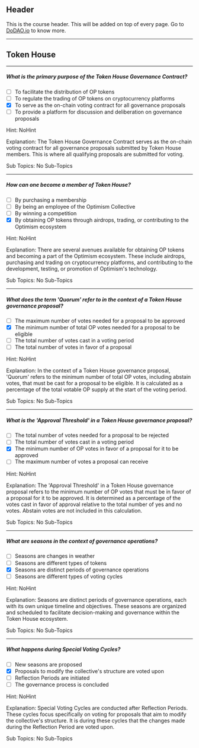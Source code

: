 ## Header
This is the course header. This will be added on top of every page. Go to [DoDAO.io](https://www.dodao.io) to know more.

 ---
 
 ## Token House
 
 
---

##### What is the primary purpose of the Token House Governance Contract?  

- [ ]  To facilitate the distribution of OP tokens
- [ ]  To regulate the trading of OP tokens on cryptocurrency platforms
- [x]  To serve as the on-chain voting contract for all governance proposals
- [ ]  To provide a platform for discussion and deliberation on governance proposals
  
Hint: NoHint
         
Explanation: The Token House Governance Contract serves as the on-chain voting contract for all governance proposals submitted by Token House members. This is where all qualifying proposals are submitted for voting.

Sub Topics: No Sub-Topics
 

---

##### How can one become a member of Token House?  

- [ ]  By purchasing a membership
- [ ]  By being an employee of the Optimism Collective
- [ ]  By winning a competition
- [x]  By obtaining OP tokens through airdrops, trading, or contributing to the Optimism ecosystem
  
Hint: NoHint
         
Explanation: There are several avenues available for obtaining OP tokens and becoming a part of the Optimism ecosystem. These include airdrops, purchasing and trading on cryptocurrency platforms, and contributing to the development, testing, or promotion of Optimism's technology.

Sub Topics: No Sub-Topics
 

---

##### What does the term 'Quorum' refer to in the context of a Token House governance proposal?  

- [ ]  The maximum number of votes needed for a proposal to be approved
- [x]  The minimum number of total OP votes needed for a proposal to be eligible
- [ ]  The total number of votes cast in a voting period
- [ ]  The total number of votes in favor of a proposal
  
Hint: NoHint
         
Explanation: In the context of a Token House governance proposal, 'Quorum' refers to the minimum number of total OP votes, including abstain votes, that must be cast for a proposal to be eligible. It is calculated as a percentage of the total votable OP supply at the start of the voting period.

Sub Topics: No Sub-Topics
 

---

##### What is the 'Approval Threshold' in a Token House governance proposal?  

- [ ]  The total number of votes needed for a proposal to be rejected
- [ ]  The total number of votes cast in a voting period
- [x]  The minimum number of OP votes in favor of a proposal for it to be approved
- [ ]  The maximum number of votes a proposal can receive
  
Hint: NoHint
         
Explanation: The 'Approval Threshold' in a Token House governance proposal refers to the minimum number of OP votes that must be in favor of a proposal for it to be approved. It is determined as a percentage of the votes cast in favor of approval relative to the total number of yes and no votes. Abstain votes are not included in this calculation.

Sub Topics: No Sub-Topics
 

---

##### What are seasons in the context of governance operations?  

- [ ]  Seasons are changes in weather
- [ ]  Seasons are different types of tokens
- [x]  Seasons are distinct periods of governance operations
- [ ]  Seasons are different types of voting cycles
  
Hint: NoHint
         
Explanation: Seasons are distinct periods of governance operations, each with its own unique timeline and objectives. These seasons are organized and scheduled to facilitate decision-making and governance within the Token House ecosystem.

Sub Topics: No Sub-Topics
 

---

##### What happens during Special Voting Cycles?  

- [ ]  New seasons are proposed
- [x]  Proposals to modify the collective's structure are voted upon
- [ ]  Reflection Periods are initiated
- [ ]  The governance process is concluded
  
Hint: NoHint
         
Explanation: Special Voting Cycles are conducted after Reflection Periods. These cycles focus specifically on voting for proposals that aim to modify the collective's structure. It is during these cycles that the changes made during the Reflection Period are voted upon.

Sub Topics: No Sub-Topics
 
